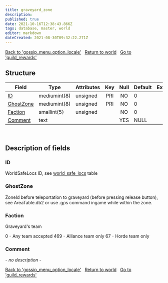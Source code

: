 ```yaml
---
title: graveyard_zone
description: 
published: true
date: 2021-10-16T12:38:43.866Z
tags: database, master, world
editor: markdown
dateCreated: 2021-08-30T09:32:22.271Z
---
```


<a href="https://trinitycore.info/de/database/master/world/gossip_menu_option_locale" class="mt-5 v-btn v-btn--depressed v-btn--flat v-btn--outlined theme--light v-size--default darkblue--text text--lighten-3"><span class="v-btn__content"><i aria-hidden="true" class="v-icon notranslate v-icon--left mdi mdi-arrow-left theme--light"></i><span>Back to 'gossip_menu_option_locale'</span></span></a>&nbsp;&nbsp;&nbsp;<a href="https://trinitycore.info/de/database/master/world/home" class="mt-5 v-btn v-btn--depressed v-btn--flat v-btn--outlined theme--light v-size--default darkblue--text text--lighten-3"><span class="v-btn__content"><i aria-hidden="true" class="v-icon notranslate v-icon--left mdi mdi-home-outline theme--light"></i><span>Return to world</span></span></a>&nbsp;&nbsp;&nbsp;<a href="https://trinitycore.info/de/database/master/world/guild_rewards" class="mt-5 v-btn v-btn--depressed v-btn--flat v-btn--outlined theme--light v-size--default darkblue--text text--lighten-3"><span class="v-btn__content"><span>Go to 'guild_rewards'</span><i aria-hidden="true" class="v-icon notranslate v-icon--right mdi mdi-arrow-right theme--light"></i></span></a>

## Structure

| Field | Type | Attributes | Key | Null | Default | Extra | Comment |
| --- | --- | --- | :---: | :---: | --- | --- | --- |
| [ID](#id) | mediumint(8) | unsigned | PRI | NO | 0 |  |  |
| [GhostZone](#ghostzone) | mediumint(8) | unsigned | PRI | NO | 0 |  |  |
| [Faction](#faction) | smallint(5) | unsigned |  | NO | 0 |  |  |
| [Comment](#comment) | text |  |  | YES | NULL |  |  |
&nbsp;
## Description of fields

### ID
WorldSafeLocs ID, see [world_safe_locs](https://trinitycore.info/de/database/master/world/world_safe_locs) table
&nbsp;

### GhostZone
ZoneId before teleportation to graveyard (before pressing release button), see AreaTable.db2 or use .gps command ingame while within the zone.
&nbsp;

### Faction
Graveyard's team

0 - Any team accepted
469 - Alliance team only
67 - Horde team only
&nbsp;

### Comment
*- no description -*
&nbsp;

<a href="https://trinitycore.info/de/database/master/world/gossip_menu_option_locale" class="mt-5 v-btn v-btn--depressed v-btn--flat v-btn--outlined theme--light v-size--default darkblue--text text--lighten-3"><span class="v-btn__content"><i aria-hidden="true" class="v-icon notranslate v-icon--left mdi mdi-arrow-left theme--light"></i><span>Back to 'gossip_menu_option_locale'</span></span></a>&nbsp;&nbsp;&nbsp;<a href="https://trinitycore.info/de/database/master/world/home" class="mt-5 v-btn v-btn--depressed v-btn--flat v-btn--outlined theme--light v-size--default darkblue--text text--lighten-3"><span class="v-btn__content"><i aria-hidden="true" class="v-icon notranslate v-icon--left mdi mdi-home-outline theme--light"></i><span>Return to world</span></span></a>&nbsp;&nbsp;&nbsp;<a href="https://trinitycore.info/de/database/master/world/guild_rewards" class="mt-5 v-btn v-btn--depressed v-btn--flat v-btn--outlined theme--light v-size--default darkblue--text text--lighten-3"><span class="v-btn__content"><span>Go to 'guild_rewards'</span><i aria-hidden="true" class="v-icon notranslate v-icon--right mdi mdi-arrow-right theme--light"></i></span></a>

